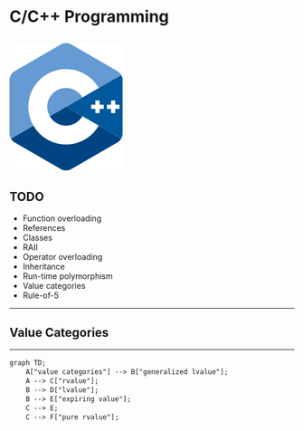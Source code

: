 # C/C++ Programming
![iso_cpp_logo](./assets/iso_cpp_logo.png)
---
TODO
---
* Function overloading
* References
* Classes
* RAII
* Operator overloading
* Inheritance
* Run-time polymorphism
* Value categories
* Rule-of-5
---
## Value Categories
---
```mermaid
graph TD;
    A["value categories"] --> B["generalized lvalue"];
    A --> C["rvalue"];
    B --> D["lvalue"];
    B --> E["expiring value"];
    C --> E;
    C --> F["pure rvalue"];
```
